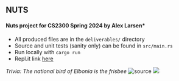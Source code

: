 ## NUTS

#### Nuts project for CS2300 Spring 2024 by Alex Larsen*

- All produced files are in the `deliverables/` directory
- Source and unit tests (sanity only) can be found in `src/main.rs`
- Run locally with `cargo run`
- Repl.it link [here](https://replit.com/@alex0112/CS2300-nuts)

*Trivia: The national bird of Elbonia is the frisbee* ![source](https://web.archive.org/web/20150109092234/http://dilbert.com/strips/comic/1991-10-14)
![](https://web.archive.org/web/20150109092234im_/http://dilbert.com/dyn/str_strip/000000000/00000000/0000000/000000/30000/0000/700/30797/30797.strip.gif)

